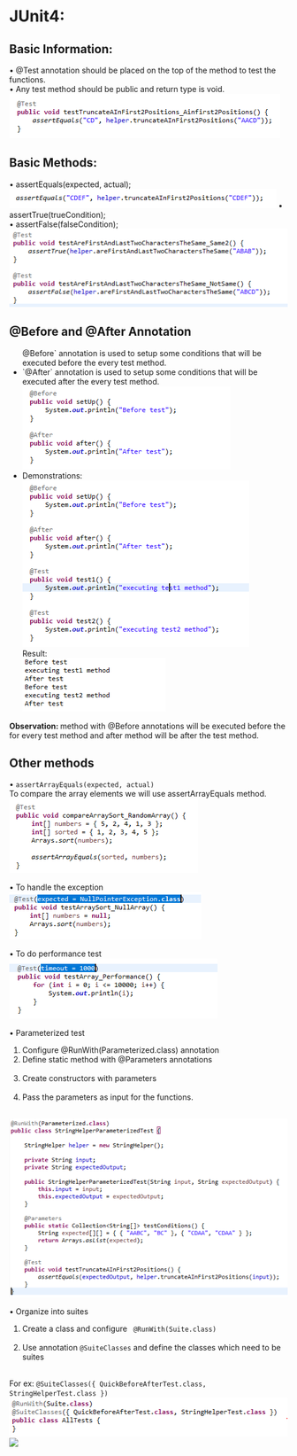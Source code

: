 # JUnit4:

## Basic Information:
  •	@Test annotation should be placed on the top of the method to test the functions. <br>
  •	Any test method should be public and return type is void. <br>
  	<img src="./docs/pic1.png"/>
 
## Basic Methods:
  •	assertEquals(expected, actual); <br>
	<img src="./docs/pic2.png"/>
  •	assertTrue(trueCondition); <br>
  •	assertFalse(falseCondition); <br>
 	<img src="./docs/pic3.png"/>

## @Before and @After Annotation
<ul>
	<li`>@Before` annotation is used to setup some conditions that will be executed before the every test method.</li>
	<li>`@After` annotation is used to setup some conditions that will be executed after the every test method.<br>
	<img src="./docs/pic4.png"/> <br>
	</li>
	<li>Demonstrations:<br>
	  <img src="./docs/pic5.png"/><br>
	  Result: <br>
 	 <img src="./docs/pic6.png"/>
	</li>	
</ul>	
       
<b> Observation: </b> method with @Before annotations will be executed before the for every test method and after method will be after the test method.

## Other methods

•	`assertArrayEquals(expected, actual)`  <br>
	To compare the array elements we will use assertArrayEquals method.   <br>
 	<img src="./docs/pic7.png"/>
	
•	To handle the exception  <br>
	<img src="./docs/pic8.png"/>
	
•	To do performance test  <br>
 	<img src="./docs/pic9.png"/>
	
•	Parameterized test
	<ol>
		<li>Configure @RunWith(Parameterized.class) annotation</li>	
		<li>Define static method with @Parameters annotations</li>	
		<li>Create constructors with parameters</li>	
		<li>Pass the parameters as input for the functions.</li>	
	</ol>
 	<img src="./docs/pic10.png"/>

•	Organize into suites <br>
	<ol>
		<li>Create a class and configure  ` @RunWith(Suite.class)` </li>	
		<li>Use annotation `@SuiteClasses` and define the classes which need to be suites</li>	
	</ol>
	  For ex:   `@SuiteClasses({ QuickBeforeAfterTest.class, StringHelperTest.class })` <br>
		<img src="./docs/pic11.png"/>
		<img src="./docs/pic12	.png"/>
	     
	 

